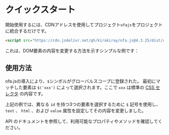 <template is="exm-article">
<a href="../../publics/examples/set-props.html" preview></a>
</template>

# クイックスタート

開始使用するには、CDNアドレスを使用してプロジェクト`ofajs`をプロジェクトに統合するだけです。

```html
<script src="https://cdn.jsdelivr.net/gh/kirakiray/ofa.js@4.3.25/dist/ofa.js"></script>
```

これは、DOM要素の内容を変更する方法を示すシンプルな例です：

## 使用方法

ofa.jsの導入により、`$`シンボルがグローバルスコープに登録された。 最初にマッチした要素は `$('xxx')` によって選択されます。ここで `xxx` は標準の [CSS セレクタ](https://developer.mozilla.org/en-US/docs/Web/CSS/CSS_selectors) の内容です。

上記の例では、異なる `id` を持つ3つの要素を選択するために `$` 記号を使用し、`text` 、 `html` 、および `value` 属性を設定してその内容を変更しました。

API のドキュメントを参照して、利用可能なプロパティやメソッドを確認してください。
